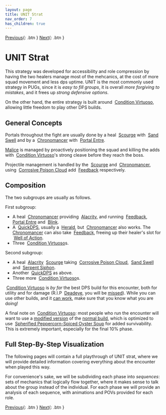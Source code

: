 ```yaml
---
layout: page
title: UNIT Strat
nav_order: 7
has_children: true
---
```


[Previous](../mechanics/strategies.html){: .btn } [Next](phase1.html){: .btn }

# UNIT Strat

This strategy was developed for accessibility and role compression by having the two healers manage most of the mehcanics, at the cost of more squad movement and less dps uptime.
UNIT is the most commonly used strategy in PUGs, since it is _easy to fill groups_, it is overall _more forgiving to mistakes_, and it frees up _strong defensive options_.

On the other hand, the entire strategy is built around <img class="inline virtuoso"> [Condition Virtuoso], allowing little freedom to play other DPS builds.

## General Concepts

Portals throughout the fight are usually done by a heal <img class="inline scourge"> [Scourge] with <img class="inline sand-swell"> [Sand Swell] and by a <img class="inline chrono"> [Chronomancer] with <img class="inline portal"> [Portal Entre].

[Malice](../mechanics/aspects/malice.index) is managed by proactively positioning the squad and killing the adds with  <img class="inline virtuoso"> [Condition Virtuoso]'s strong cleave before they reach the boss.

Projectile management is handled by the <img class="inline scourge"> [Scourge] and <img class="inline chrono"> [Chronomancer], using <img class="inline cpc"> [Corrosive Poison Cloud] add <img class="inline feedback"> [Feedback] respectively.

## Composition
The two subgroups are usually as follows.

First subgroup:
- A heal <img class="inline chrono"> [Chronomancer] providing <img class="inline alacrity"> [Alacrity](https://wiki.guildwars2.com/wiki/Alacrity), and running <img class="inline feedback"> [Feedback], <img class="inline portal"> [Portal Entre] and <img class="inline blink"> [Blink](https://wiki.guildwars2.com/wiki/Blink).
- A <img class="inline quickness"> [QuickDPS](https://wiki.guildwars2.com/wiki/Quickness), usually a <img class="inline herald"> [Herald](https://wiki.guildwars2.com/wiki/Herald), but <img class="inline chrono"> [Chronomancer] also works. The <img class="inline chrono"> [Chronomancer] can also take <img class="inline feedback"> [Feedback], freeing up their healer's slot for <img class="inline woa"> [Well of Action](https://wiki.guildwars2.com/wiki/Well_of_Action).
- Three <img class="inline virtuoso"> [Condition Virtuoso]s.

Second subgroup:
- A heal <img class="inline alacrity"> [Alacrity](https://wiki.guildwars2.com/wiki/Alacrity) <img class="inline scourge"> [Scourge] taking <img class="inline cpc"> [Corrosive Poison Cloud], <img class="inline sand-swell"> [Sand Swell] and <img class="inline snake-succ"> [Serpent Siphon](https://wiki.guildwars2.com/wiki/Serpent_Siphon).
- Another <img class="inline quickness"> [QuickDPS](https://wiki.guildwars2.com/wiki/Quickness) as above.
- Three more <img class="inline virtuoso"> [Condition Virtuoso]s.

<img class="inline virtuoso"> [Condition Virtuoso] is _by far_ the best DPS build for this encounter, both for utility and for damage (R.I.P <img class="inline deadeye"> [Deadeye](https://wiki.guildwars2.com/wiki/Deadeye), you will be [missed](https://gw2wingman.nevermindcreations.de/log/29895-20240510-212219_tmplfeb_kill)). While you can use other builds, and it [can work](https://gw2wingman.nevermindcreations.de/log/YgJz-20240426-202340_cerus), make sure that you know what you are doing!

A final note on <img class="inline virtuoso"> [Condition Virtuoso]: most people who run the encounter will want to use a [modified version](http://en.gw2skills.net/editor/?PiwAgy3lVwQYKsEmLW6WdxdA-DyQY/o9oLrEaJzxoQaFvA89CIIBx2/tQ/DGUB-e) of the [normal build](https://snowcrows.com/builds/raids/mesmer/condition-virtuoso), which is optimized to use <img class="inline peppercorn"> [Spherified Peppercorn-Spiced Oyster Soup](https://wiki.guildwars2.com/wiki/Spherified_Peppercorn-Spiced_Oyster_Soup) for added survivability. This is extremely important, especially for the final 10% phase.

## Full Step-By-Step Visualization
The following pages will contain a full playthrough of UNIT strat, where we will provide detailed information covering everything about the encounter when played this way.

For convenience's sake, we will be subdividing each phase into _sequences_: sets of mechanics that logically flow together, where it makes sense to talk about the group instead of the individual. For each phase we will provide an analysis of each sequence, with animations and POVs provided for each role.

[Previous](../mechanics/strategies.html){: .btn } [Next](phase1.html){: .btn }

[Condition Virtuoso]: https://snowcrows.com/builds/raids/mesmer/condition-virtuoso
[Scourge]: https://wiki.guildwars2.com/wiki/Scourge
[Chronomancer]: https://wiki.guildwars2.com/wiki/Chronomancer
[Sand Swell]: https://wiki.guildwars2.com/wiki/Sand_Swell
[Portal Entre]: https://wiki.guildwars2.com/wiki/Portal_Entre
[Corrosive Poison Cloud]: https://wiki.guildwars2.com/wiki/Corrosive_Poison_Cloud
[Feedback]: https://wiki.guildwars2.com/wiki/Feedback